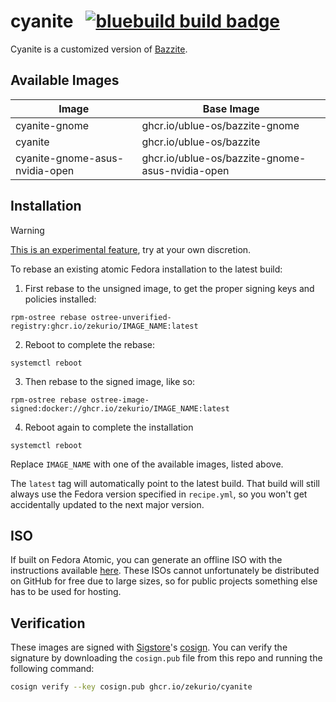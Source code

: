 # cyanite &nbsp; [![bluebuild build badge](https://github.com/zekurio/cyanite/actions/workflows/build.yml/badge.svg)](https://github.com/zekurio/cyanite/actions/workflows/build.yml)

Cyanite is a customized version of [Bazzite](https://bazzite.gg).

## Available Images

| Image | Base Image |
|-------|------------|
| cyanite-gnome | ghcr.io/ublue-os/bazzite-gnome |
| cyanite | ghcr.io/ublue-os/bazzite |
| cyanite-gnome-asus-nvidia-open | ghcr.io/ublue-os/bazzite-gnome-asus-nvidia-open |

## Installation

> [!WARNING]  
> [This is an experimental feature](https://www.fedoraproject.org/wiki/Changes/OstreeNativeContainerStable), try at your own discretion.

To rebase an existing atomic Fedora installation to the latest build:

1. First rebase to the unsigned image, to get the proper signing keys and policies installed:
  ```
  rpm-ostree rebase ostree-unverified-registry:ghcr.io/zekurio/IMAGE_NAME:latest
  ```
2. Reboot to complete the rebase:
  ```
  systemctl reboot
  ```
3. Then rebase to the signed image, like so:
  ```
  rpm-ostree rebase ostree-image-signed:docker://ghcr.io/zekurio/IMAGE_NAME:latest
  ```
4. Reboot again to complete the installation
  ```
  systemctl reboot
  ```

Replace `IMAGE_NAME` with one of the available images, listed above.

The `latest` tag will automatically point to the latest build. That build will still always use the Fedora version specified in `recipe.yml`, so you won't get accidentally updated to the next major version.

## ISO

If built on Fedora Atomic, you can generate an offline ISO with the instructions available [here](https://blue-build.org/learn/universal-blue/#fresh-install-from-an-iso). These ISOs cannot unfortunately be distributed on GitHub for free due to large sizes, so for public projects something else has to be used for hosting.

## Verification

These images are signed with [Sigstore](https://www.sigstore.dev/)'s [cosign](https://github.com/sigstore/cosign). You can verify the signature by downloading the `cosign.pub` file from this repo and running the following command:

```bash
cosign verify --key cosign.pub ghcr.io/zekurio/cyanite
```
